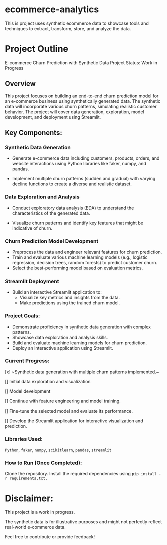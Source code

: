 # ecommerce-analytics
This is project uses synthetic ecommerce data to showcase tools and techniques to extract, transform, store, and analyze the data.


# Project Outline

E-commerce Churn Prediction with Synthetic Data
Project Status: Work in Progress

## Overview

This project focuses on building an end-to-end churn prediction model for an e-commerce business using synthetically generated data. The synthetic data will incorporate various churn patterns, simulating realistic customer behavior. The project will cover data generation, exploration, model development, and deployment using Streamlit.

## Key Components:

### Synthetic Data Generation
    
- Generate e-commerce data including customers, products, orders, and website interactions using Python libraries like faker, numpy, and pandas.

- Implement multiple churn patterns (sudden and gradual) with varying decline functions to create a diverse and realistic dataset.

### Data Exploration and Analysis

- Conduct exploratory data analysis (EDA) to understand the characteristics of the generated data.

- Visualize churn patterns and identify key features that might be indicative of churn.

### Churn Prediction Model Development

- Preprocess the data and engineer relevant features for churn prediction.
- Train and evaluate various machine learning models (e.g., logistic regression, decision trees, random forests) to predict customer churn.
- Select the best-performing model based on evaluation metrics.

### Streamlit Deployment
- Build an interactive Streamlit application to:
    - Visualize key metrics and insights from the data.
    - Make predictions using the trained churn model.

### Project Goals:

- Demonstrate proficiency in synthetic data generation with complex patterns.
- Showcase data exploration and analysis skills.
- Build and evaluate machine learning models for churn prediction.
- Deploy an interactive application using Streamlit.

### Current Progress:

[x] ~Synthetic data generation with multiple churn patterns implemented.~

[] Initial data exploration and visualization

[] Model development

[] Continue with feature engineering and model training.

[] Fine-tune the selected model and evaluate its performance.

[] Develop the Streamlit application for interactive visualization and prediction.

### Libraries Used:

`Python`, `faker`, `numpy`, `scikitlearn`, `pandas`, `streamlit`

### How to Run (Once Completed):

Clone the repository.
Install the required dependencies using `pip install -r requirements.txt.`


# Disclaimer:

This project is a work in progress.

The synthetic data is for illustrative purposes and might not perfectly reflect real-world e-commerce data.

Feel free to contribute or provide feedback!
